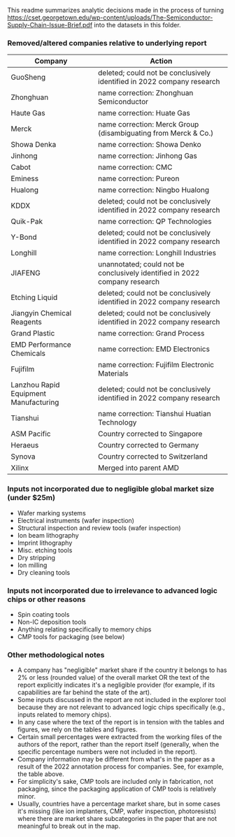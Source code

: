 This readme summarizes analytic decisions made in the process of turning https://cset.georgetown.edu/wp-content/uploads/The-Semiconductor-Supply-Chain-Issue-Brief.pdf into the datasets in this folder.

### Removed/altered companies relative to underlying report

| Company | Action |
| ------- | ------ |
| GuoSheng | deleted; could not be conclusively identified in 2022 company research |
| Zhonghuan |		name correction: Zhonghuan Semiconductor |
| Haute Gas |		name correction: Huate Gas |
| Merck |			name correction: Merck Group (disambiguating from Merck & Co.) |
| Showa Denka |		name correction: Showa Denko |
| Jinhong |			name correction: Jinhong Gas |
| Cabot |			name correction: CMC |
| Eminess |			name correction: Pureon |
| Hualong |			name correction: Ningbo Hualong |
| KDDX |			deleted; could not be conclusively identified in 2022 company research |
| Quik-Pak |		name correction: QP Technologies |
| Y-Bond |			deleted; could not be conclusively identified in 2022 company research |
| Longhill |		name correction: Longhill Industries |
| JIAFENG |			unannotated; could not be conclusively identified in 2022 company research |
| Etching Liquid |	deleted; could not be conclusively identified in 2022 company research |
| Jiangyin Chemical Reagents |	deleted; could not be conclusively identified in 2022 company research |
| Grand Plastic |	name correction: Grand Process |
| EMD Performance Chemicals |	name correction: EMD Electronics |
| Fujifilm |		name correction: Fujifilm Electronic Materials |
| Lanzhou Rapid Equipment Manufacturing |	deleted; could not be conclusively identified in 2022 company research |
| Tianshui |		name correction: Tianshui Huatian Technology |
| ASM Pacific |		Country corrected to Singapore |
| Heraeus |			Country corrected to Germany |
| Synova |			Country corrected to Switzerland |
| Xilinx |			Merged into parent AMD |


### Inputs not incorporated due to negligible global market size (under $25m)

- Wafer marking systems
- Electrical instruments (wafer inspection)
- Structural inspection and review tools (wafer inspection)
- Ion beam lithography
- Imprint lithography
- Misc. etching tools
- Dry stripping
- Ion milling
- Dry cleaning tools

### Inputs not incorporated due to irrelevance to advanced logic chips or other reasons

- Spin coating tools
- Non-IC deposition tools
- Anything relating specifically to memory chips
- CMP tools for packaging (see below)

### Other methodological notes

- A company has "negligible" market share if the country it belongs to has 2% or less (rounded value) of the overall market OR the text of the report explicitly indicates it's a negligible provider (for example, if its capabilities are far behind the state of the art).
- Some inputs discussed in the report are not included in the explorer tool because they are not relevant to advanced logic chips specifically (e.g., inputs related to memory chips).
- In any case where the text of the report is in tension with the tables and figures, we rely on the tables and figures.
- Certain small percentages were extracted from the working files of the authors of the report, rather than the report itself (generally, when the specific percentage numbers were not included in the report).
- Company information may be different from what's in the paper as a result of the 2022 annotation process for companies. See, for example, the table above.
- For simplicity's sake, CMP tools are included only in fabrication, not packaging, since the packaging application of CMP tools is relatively minor.
- Usually, countries have a percentage market share, but in some cases it's missing (like ion implanters, CMP, wafer inspection, photoresists) where there are market share subcategories in the paper that are not meaningful to break out in the map.
